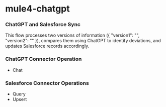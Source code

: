 # mule4-chatgpt

### ChatGPT and Salesforce Sync
This flow processes two versions of information ({ "version1": "", "version2": "" }), compares them using ChatGPT to identify deviations, and updates Salesforce records accordingly. 


### ChatGPT Connector Operation
- Chat

### Salesforce Connector Operations
- Query
- Upsert

